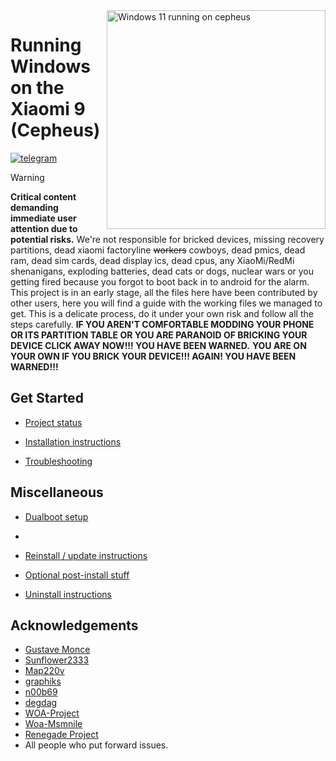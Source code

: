 <img align="right" src="https://cdn.discordapp.com/attachments/546427343045132298/1205180951454552135/cepheusnew.webp" width="350" alt="Windows 11 running on cepheus">

# Running Windows on the Xiaomi 9 (Cepheus)

[![telegram](https://img.shields.io/badge/chat-telegram-brightgreen.svg?logo=telegram&style=flat-square)](https://t.me/WinOnMi9)

> [!WARNING]
> **Critical content demanding immediate user attention due to potential risks.**
> We're not responsible for bricked devices, missing recovery partitions, dead xiaomi factoryline ~~workers~~ cowboys, dead pmics, dead ram, dead sim cards, dead display ics, dead cpus, any XiaoMi/RedMi shenanigans, exploding batteries, dead cats or dogs, nuclear wars or you getting fired because you forgot to boot back in to android for the alarm.
> This project is in an early stage, all the files here have been contributed by other users, here you will find a guide with the working files we managed to get. This is a delicate process, do it under your own risk and follow all the steps carefully.
> **IF YOU AREN'T COMFORTABLE MODDING YOUR PHONE OR ITS PARTITION TABLE OR YOU ARE PARANOID OF BRICKING YOUR DEVICE CLICK AWAY NOW!!! YOU HAVE BEEN WARNED.**
> **YOU ARE ON YOUR OWN IF YOU BRICK YOUR DEVICE!!! AGAIN! YOU HAVE BEEN WARNED!!!**


## Get Started

* [Project status](https://github.com/qaz6750/XiaoMi9-Drivers/blob/main/Status.md)

* [Installation instructions](guide/install-1.md)

* [Troubleshooting](guide/troubleshooting.md)

## Miscellaneous

* [Dualboot setup](guide/dualboot.md)
* 
* [Reinstall / update instructions](guide/reinstall.md)

* [Optional post-install stuff](guide/postinstall.md)

* [Uninstall instructions](guide/uninstall.md)

## Acknowledgements
  * [Gustave Monce](https://github.com/gus33000)
  * [Sunflower2333](https://github.com/sunflower2333)
  * [Map220v](https://github.com/map220v)
  * [graphiks](https://github.com/graphiks)
  * [n00b69](https://github.com/n00b69)
  * [degdag](https://github.com/degdag)
  * [WOA-Project](https://github.com/WOA-Project)
  * [Woa-Msmnile](https://github.com/woa-msmnile)
  * [Renegade Project](https://github.com/edk2-porting)
  * All people who put forward issues.
